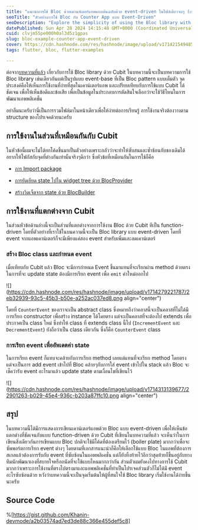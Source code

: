 ```yaml
---
title: "แนะนำการใช้ Bloc ด้วยเคานท์เตอร์แอพแบบต้นฉบับด้วย event-driven ในไฟล์เดียวจบๆ (เหมือนเดิม)"
seoTitle: "ตัวอย่างการใช้ Bloc กับ Counter App แบบ Event-Driven"
seoDescription: "Explore the simplicity of using the Bloc library with an event-driven counter app, comparing it to the Cubit approach for clarity"
datePublished: Sun Apr 28 2024 14:15:48 GMT+0000 (Coordinated Universal Time)
cuid: clvjm55pe000h0al3d5z1gpas
slug: bloc-example-counter-app-event-driven
cover: https://cdn.hashnode.com/res/hashnode/image/upload/v1714215494856/b1563d2e-ef16-4eaf-b9b2-5a1113f8c986.webp
tags: flutter, bloc, flutter-examples

---
```


ต่อจาก[บทความที่แล้ว](https://blog.nintech.dev/bloc-example-counter-app) เกี่ยวกับการใช้ Bloc library ด้วย Cubit ในบทความนี้จะเป็นบทความการใช้ Bloc library เช่นเดียวกันแต่เป็นรูปแบบ event-base ที่เป็น Bloc pattern แบบเต็มตัว จุดประสงค์คือให้เห็นการใช้งานที่ง่ายที่สุดในเคาน์เตอร์แอพ และเปรียบเทียบกับการใช้แบบ Cubit ได้ชัดเจน เพื่อให้เห็นข้อดีและข้อเสีย เพื่อเป็นข้อมูลในประกอบการตัดสินใจเลือกว่าจะใช้วิธีไหนในการพัฒนาแอพพลิเคชั่น

อย่าลืมนะครับว่านี่เป็นการรวมไฟล์มาในหน้าเดียวเพื่อให้ง่ายต่อการเรียนรู้ การใช้งานจริงต้องวางตาม structure ของโปรเจคด้วยนะครับ

## การใช้งานในส่วนที่เหมือนกันกับ Cubit

ในหัวข้อนี้ผมจะไม่ได้ยกโค้ดขึ้นมาเป็นตัวอย่างเพราะกลัวว่าจะทำให้ซับสนและซ้ำซ้อนกับของเดิมได้ อยากให้โฟกัสกับจุดที่ต่างกันเท่านั้นจริงๆดีกว่า ซึ่งหัวข้อที่เหมือนกันในการใช้ก็คือ

* [การ Import package](https://blog.nintech.dev/bloc-example-counter-app#heading-import-package)
    
* [การยัดเยียด state ไปใน widget tree ด้วย BlocProvider](https://blog.nintech.dev/bloc-example-counter-app#heading-cubit-widget-tree-blocprovider)
    
* [สร้างวิดเจ็ตจาก state ด้วย BlocBuilder](https://blog.nintech.dev/bloc-example-counter-app#heading-state-cubit-blocbuilder)
    

## การใช้งานที่แตกต่างจาก Cubit

ในส่วนหัวข้อด้านล่างนี้จะเป็นส่วนที่แตกต่างจากการใช้งาน Bloc ด้วย Cubit ทีเป็น function-driven โดยที่ตัวอย่างที่เราใช้ในบนความนี้จะเป็น Bloc library แบบ event-driven โดยที่ event จากแอพเคาน์เตอร์ก็จะมีเพียงแค่สอง event สำหรับเพิ่มและลดเคาน์เตอร์

### สร้าง Bloc class และกำหนด event

เมื่อเทียบกับ Cubit แล้ว Bloc จะมีการกำหนด Event ขึ้นมาแทนที่จะเรียกผ่าน method ด้วยตรง ในการที่จะ update state ต้องมีการเรียก event เพื่อ `emit` ค่าใหม่ออกไป

![](https://cdn.hashnode.com/res/hashnode/image/upload/v1714279221787/2eb32939-93c5-45b3-b50e-a252ac037ed8.png align="center")

โดยที่ `CounterEvent` ของเราจะเป็น abstract class ซึ่งหมายถึงว่าคลาสนี้จะเป็นคลาสที่ไม่ได้มีการเรียก constructor เพื่อสร้าง instance ได้โดยตรง แต่จะเป็นคลาสที่จะต้องไป extends เพื่อประกาศเป็น class ใหม่ ซึ่งทำให้ class ที่ extends class นี้ไป (`IncrementEvent` และ `DecrementEvent`) ยังถือว่าเป็น class เดียวกัน ซึ่งก็คือ `CounterEvent` class

### การเรียก event เพื่ออัพเดตค่า state

ในการเรียก event ก็แทบจะคล้ายกับการเรียก method เลยแต่แทนที่จะเรียก method โดยตรง แต่จะเป็นการ add event เข้าไปที่ Bloc คล้ายๆกับการใส่ event เข้าไปใน stack แล้ว Bloc จะเช็คว่ารับ event อะไรมาแล้ว update state ตามเงื่อนไขที่เขียนไว้

![](https://cdn.hashnode.com/res/hashnode/image/upload/v1714313139677/22901263-b029-45e4-936c-b203a87ffc10.png align="center")

## สรุป

ในบทความนี้ได้มีการแสดงการเขียนเคาน์เตอร์แอพด้วย Bloc แบบ event-driven เพื่อให้เห็นข้อแตกต่างที่ชัดเจนกับแบบ function-driven ด้วย Cubit ที่เขียนในบทความที่แล้ว จะเห็นว่าในการเขียนสิ่งเดียวกันการเขียนแบบ Bloc ปกติจะใช้มีโค้ดที่ต้องเตรียมไว้ (boiler plate) มากกว่าเพื่อจะซัพพอร์ตการเรียก event ต่างๆ โดยตามที่เอกสารแนะนำก็คือให้เลือกใช้แบบ Bloc ในแอพที่ต้องการสเกลแล้วต้องการรับกับ event ที่ซับซ้อนในแอพพลิเคชั่น แต่ก็ยังทิ้งท้ายไว้อีกว่าสุดท้ายก็ขึ้นอยู่กับทางทีมนักพัฒนาเองที่สบายใจหรือถนัดที่จะใช้แบบไหนมากกว่ากัน ส่วนตัวผมยังคงไปทางการใช้ Cubit มากกว่าเพราะการใช้งานที่ตรงไปตรงมาและแอพพลิเคชั่นที่ทำเป็นโปรเจคส่วนตัวก็ไม่ได้มี event อะไรซับซ้อนด้วย หวังว่าบทความนี้จะเป็นจุดเริ่มต้นให้ผู้ที่สนใจใช้ Bloc library เริ่มใช้งานได้ง่ายขึ้นนะครับ

## Source Code

%[https://gist.github.com/Khanin-devmode/a2b03574ad7ed3de88c366e455def5c8]